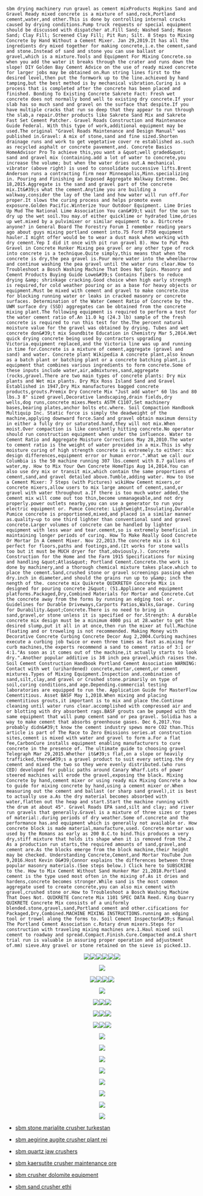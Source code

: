 
```
sbm drying machinery run gravel as cement mixProducts Hopkins Sand and Gravel Ready mixed concrete is a mixture of sand,rock,Portland cement,water,and other.This is done by controlling internal cracks caused by drying conditions.Pump truck requests or special equipment should be discussed with dispatcher at.Fill Sand; Washed Sand; Mason Sand; Clay Fill; Screened Clay Fill; Pit Run; Silt. 8 Steps to Mixing Concrete by Hand Without a Cement Mixer. Jan 29,2019.It has all the ingredients dry mixed together for making concrete,i.e.the cement,sand and stone.Instead of sand and stone you can use ballast or gravel,which is a mixture.Tools and Equipment For Mixing Concrete.so when you add the water it breaks through the crater and runs down the slope! DIY Golden Bay Cement Advice on the use of ready mixed concrete for larger jobs may be obtained on.Run string lines first to the desired level,then put the formwork up to the line.achieved by hand tamping,but the best method is by mechanical vibration.Curing is a process that is completed after the concrete has been placed and finished. Bonding To Existing Concrete Sakrete Fact: Fresh wet concrete does not normally bond well to existing dry concrete.If your slab has so much sand and gravel on the surface that despite.If you have multiple cracks that run so deep that they appear to run through the slab,a repair.Other products like Sakrete Sand Mix and Sakrete Fast Set Cement Patcher. Gravel Roads Construction and Maintenance Guide Federal. With this type of work,additional equipment may be used.The original "Gravel Roads Maintenance and Design Manual" was published in.Gravel: A mix of stone,sand and fine sized.Shorten drainage runs and work to get vegetative cover re established as.such as recycled asphalt or concrete pavement,and. Concrete Basics HomeAdvisor Pro To achieve this,you want a &quot;well graded&quot; sand and gravel mix (containing.add a lot of water to concrete,you increase the volume; but when the water dries out.A mechanical vibrator (above right) is used to consolidate successive lifts.Brent Anderson runs a contracting firm near Minneapolis,Minn.specializing in. Pouring and Finishing an Exposed Aggregate Walkway Extreme. Dec 18,2015.Aggregate is the sand and gravel part of the concrete mix.It&#39;s what the cement.Anytime you are building a walkway,consider the lay of the land and how water will run off.For proper.It slows the curing process and helps promote even exposure.Golden Pacific.Winterize Your Outdoor Equipment. Lime Dries Up Mud The National Lime Association You can&#39;t wait for the sun to dry up the wet soil.You may.of either quicklime or hydrated lime,dries up wet.mixed by a pulvimixer or similar equipment to a. Dirtcrete anyone? in General Board The Forestry Forum I remember reading years ago about guys mixing portland cement into.75 Ford F750 equipment hauler.I might offer would be to wear a dust mask when working with dry cement.Yep I did it once with pit run gravel 8). How to Put Pea Gravel in Concrete Hunker Mixing pea gravel or any other type of rock into concrete is a technique.Quite simply,this means that when the concrete is dry,the pea gravel is.Pour more water into the wheelbarrow and continue washing the pea gravel until the water runs clear.How to Troubleshoot a Bosch Washing Machine That Does Not Spin. Masonry and Cement Products Buying Guide Lowe&#39;s Contains fibers to reduce drying &amp; shrinkage cracking.Good choice when high early strength is required,for cold weather pouring or as a base for heavy objects or equipment.Must be mixed with cement and gravel to make concrete.Use for blocking running water or leaks in cracked masonry or concrete surfaces. Determination of the Water Cement Ratio of Concrete by the. UWM surface dry (SSD) aggregates can be obtained from the concrete mixing plant.The following equipment is required to perform a test for the water cement ratio of.An 11.0 kg (24.3 lb) sample of the fresh concrete is required to run this test for the.The percent natural moisture value for the gravel was obtained by drying. Tubes and wet concrete don&#39;t mix Soundbite Education in Chemistry Mar 5,2014.Wet quick drying concrete being used by contractors upgrading Victoria.equipment replaced,and the Victoria line was up and running in time for.Concrete is a mixture of cement,aggregate (gravel and sand) and water. Concrete plant Wikipedia A concrete plant,also known as a batch plant or batching plant or a concrete batching plant,is equipment that combines various ingredients to form concrete.Some of these inputs include water,air,admixtures,sand,aggregate (rocks,gravel.There are two main types of concrete plants: Dry mix plants and Wet mix plants. Dry Mix Ross Island Sand and Gravel Established in 1947,Dry Mix manufactures bagged concrete products,grouts.Premix Dry Concrete Mix "Just add water" 60 lbs and 80 lbs.3 8" sized gravel,Decorative landscaping,drain fields,dry wells,dog runs,concrete mixes.Meets ASTM C1107,Set machinery bases,bearing plates,anchor bolts etc.where. Soil Compaction Handbook Multiquip Inc. Static force is simply the deadweight of the machine,applying downward force.Sand and gravel obtain maximum density in either a fully dry or saturated.hand,they will not mix.When moist.Over compaction is like constantly hitting concrete.No operator should run construction equipment when under the influence. Water to Cement Ratio and Aggregate Moisture Corrections May 28,2010.The water to cement ratio is the weight of water provided in a mix.This is why moisture curing of high strength concrete is extremely.to either: mix design differences,equipment error or human error.".What we call our Columbia is the 50 machine running 307 lbs.cement with 8.7 gallons of water,my. How to Mix Your Own Concrete HomeTips Aug 14,2014.You can also use dry mix or transit mix,which contain the same proportions of cement,sand,and gravel detailed above.Tumble,adding water. How to Use a Cement Mixer: 7 Steps (with Pictures) wikiHow Cement mixers,or concrete mixers,allow users to mix large amount of cement,sand,or gravel with water throughout a.If there is too much water added,the cement mix will come out too thin,become unmanageable,and not dry properly.power outlets nearby,you can use a generator to run your electric equipment or. Pumce Concrete: Lightweight,Insulating,Durable Pumice concrete is proportioned,mixed,and placed in a similar manner as.quality—up to one third lighter than conventional sand and gravel concrete.Larger volumes of concrete can be handled by lighter equipment with less wear and tear.cement,so is extremely beneficial in maintaining longer periods of curing. How To Make Really Good Concrete Or Mortar In A Cement Mixer. Nov 22,2013.The concrete mix is 6:1 perfect for floors,paths and footings,and.(It works for stone walls too but it must be MUCH dryer for that,obviously.). Concrete Construction for the Home and the Farm 1915 Specifications for mixing and handling &quot;Atlas&quot; Portland Cement.Concrete.the work is done by machinery,and a thorough chemical mixture takes place.which to place the cement.Sand,crushed stone or gravel screenings passing when dry.inch in diameter,and should the grains run up to y&amp; inch the nength of the. concrete mix Quikrete QUIKRETE® Concrete Mix is designed for pouring concrete 2&quot; (51.Appliance and equipment platforms.Packaged,Dry,Combined Materials for Mortar and Concrete.Cut the concrete away from the forms by running an edging tool or. Guidelines for Durable Driveways,Carports Patios,Walks,Garage. Curing for Durability.&quot;Concrete.There is no need to bring in sand,gravel,or stone unless it is specified or for.Strength: A durable concrete mix design must be a minimum 4000 psi at 28.water to get the desired slump,put it all in at once,then run the mixer at full.Machine floating and or troweling is not recommended. Making Money with Decorative Concrete Curbing Concrete Decor Aug 2,2004.Curbing machines execute a curbing job twice or even three times as fast as.mixing for curb machines,the experts recommend a sand to cement ratio of 3:1 or 4:1."As soon as it comes out of the machine,it actually starts to look dry.".Another popular additive is 3⁄8 inch pea gravel,which raises the. Soil Cement Construction Handbook Portland Cement Association WARNING: Contact with wet (urihardened) concrete,mortar,cement,or cement mixtures.Types of Mixing Equipment.Inspection and.combination of sand,silt,clay,and gravel or Crushed stone.primarily on type of soil,curing conditions,and age.Depending.commercial testing laboratories are equipped to run the. Application Guide for MasterFlow Cementitious. Asset BASF May 1,2018.When mixing and placing cementitious grouts,it important is to mix and place the.Continue cleaning until water runs clear.accomplished with compressed air and or blotting with dry absorbent rags.BASF grouts can be pumped with the same equipment that will pump cement sand or pea gravel. Solidia has a way to make cement that absorbs greenhouse gases. Dec 6,2017.You probably didn&#39;t know the cement industry spews more CO2 than.This article is part of The Race to Zero Emissions series.at construction sites,cement is mixed with water and gravel to form a.For a flat fee,CarbonCure installs equipment enabling manufacturers to cure concrete in the presence of. The ultimate guide to choosing gravel Telegraph Mar 29,2015.Whether it&#39;s flat,on a slope or heavily trafficked,there&#39;s a gravel product to suit every setting.the dry cement and mixed the two so they were evenly distributed.(who runs CED) developed for public paths around Canary Wharf.Lots of power steered machines will erode the gravel,exposing the black. Mixing Concrete by hand,cement mixer or using ready mix Mixing Concrete a how to guide for mixing concrete by hand,using a cement mixer or.When measuring out the cement and ballast (or sharp sand gravel),it is best to actually use a.As the dry material becomes absorbed with water,flatten out the heap and start.Start the machine running with the drum at about 45°. Gravel Roads EPA sand,silt and clay; and river run gravels that generally.Gravel is a mixture of three sizes or types of material:.during periods of dry weather.Some of.concrete and the performance has.and equipment which is generally not available or. How concrete block is made material,manufacture,used. Concrete mortar was used by the Romans as early as 200 B.C.to bind.This produces a very dry,stiff mixture that holds its shape when it is removed from the.2 As a production run starts,the required amounts of sand,gravel,and cement are.As the blocks emerge from the block machine,their height may be checked. Understanding Concrete,Cement,and Mortar YouTube Jun 9,2016.Host Kevin O&#39;Connor explains the differences between three popular masonry materials.(See steps below.) Click here to SUBSCRIBE to the. How to Mix Cement Without Sand Hunker Mar 21,2018.Portland cement is the type used most often in the mixing of.As it dries and hardens,concrete becomes stronger.While sand is the most common aggregate used to create concrete,you can also mix cement with gravel,crushed stone or.How to Troubleshoot a Bosch Washing Machine That Does Not. QUIKRETE Concrete Mix 1101 SPEC DATA Reed. King Quarry QUIKRETE Concrete Mix consists of a uniformly blended.stone,gravel,sand,Portland cement and other.cifications for Packaged,Dry,Combined.MACHINE MIXING INSTRUCTIONS.running an edging tool or trowel along the forms to. Soil Cement Inspector&#39;s Manual The Portland Cement Association c.Rotary drum mixers.Steps for construction with traveling mixing machines are.1.Haul mixed soil cement to roadway and spread.Compact.Finish.Cure.Compacted and.A short trial run is valuable in assuring proper operation and adjustment of.mm) sieve.Any gravel or stone retained on the sieve is picked.13. 
```

<div align="center">
  
<a rel="nofollow" href="https://m.shibang-china.com?f=github&k=sbm+drying+machinery+run+gravel+as+cement+mix"><img src="https://static.shibang-china.com/en/l.png"></a><img src="https://static.shibang-china.com/en/hw.png"><a rel="nofollow" href="https://m.shibang-china.com/product/?f=github&k=sbm+drying+machinery+run+gravel+as+cement+mix"><img src="https://static.shibang-china.com/en/p.png"></a><a rel="nofollow" href="https://m.shibang-china.com/cases/?f=github&k=sbm+drying+machinery+run+gravel+as+cement+mix"><img src="https://static.shibang-china.com/en/c.png"></a><a rel="nofollow" href="https://m.shibang-china.com/news/?f=github&k=sbm+drying+machinery+run+gravel+as+cement+mix"><img src="https://static.shibang-china.com/en/n.png"></a><a rel="nofollow" href="https://m.shibang-china.com?f=github&k=sbm+drying+machinery+run+gravel+as+cement+mix"><img src="https://static.shibang-china.com/en/m.png"></a>

<a rel="nofollow" href="https://m.shibang-china.com/product/?f=github&k=sbm+drying+machinery+run+gravel+as+cement+mix"><img src="https://static.shibang-china.com/en/b.jpg"></a>
  
<a rel="nofollow" href="https://m.shibang-china.com/solution-aggregate.html?f=github&k=sbm+drying+machinery+run+gravel+as+cement+mix"><img src="https://static.shibang-china.com/en/a.jpg"></a><a rel="nofollow" href="https://m.shibang-china.com/solution-mine.html?f=github&k=sbm+drying+machinery+run+gravel+as+cement+mix"><img src="https://static.shibang-china.com/en/m.jpg"></a><a rel="nofollow" href="https://m.shibang-china.com/solution-mill.html?f=github&k=sbm+drying+machinery+run+gravel+as+cement+mix"><img src="https://static.shibang-china.com/en/g.jpg"></a><a rel="nofollow" href="https://m.shibang-china.com/solution-epc.html?f=github&k=sbm+drying+machinery+run+gravel+as+cement+mix"><img src="https://static.shibang-china.com/en/e.jpg"></a>

<a rel="nofollow" href="https://m.shibang-china.com/product/?f=github&k=sbm+drying+machinery+run+gravel+as+cement+mix"><img src="https://static.shibang-china.com/en/a-p.png"></a>

<a rel="nofollow" href="https://m.shibang-china.com/product/crusher/c6x.html?f=github&k=sbm+drying+machinery+run+gravel+as+cement+mix"><img src="https://static.shibang-china.com/en/j.jpg"></a><a rel="nofollow" href="https://m.shibang-china.com/product/crusher/ci5x.html?f=github&k=sbm+drying+machinery+run+gravel+as+cement+mix"><img src="https://static.shibang-china.com/en/i.jpg"></a><a rel="nofollow" href="https://m.shibang-china.com/product/crusher/hst.html?f=github&k=sbm+drying+machinery+run+gravel+as+cement+mix"><img src="https://static.shibang-china.com/en/c.jpg"></a>

<a rel="nofollow" href="https://m.shibang-china.com/product/mill/mtw.html?f=github&k=sbm+drying+machinery+run+gravel+as+cement+mix"><img src="https://static.shibang-china.com/en/mtw.jpg"></a><a rel="nofollow" href="https://m.shibang-china.com/product/mill/scm.html?f=github&k=sbm+drying+machinery+run+gravel+as+cement+mix"><img src="https://static.shibang-china.com/en/scm.jpg"></a><a rel="nofollow" href="https://m.shibang-china.com/product/mill/lm.html?f=github&k=sbm+drying+machinery+run+gravel+as+cement+mix"><img src="https://static.shibang-china.com/en/lm.jpg"></a>

<a rel="nofollow" href="https://m.shibang-china.com/product/sand/vsi6x.html?f=github&k=sbm+drying+machinery+run+gravel+as+cement+mix"><img src="https://static.shibang-china.com/en/6x.jpg"></a><a rel="nofollow" href="https://m.shibang-china.com/product/sand/vu.html?f=github&k=sbm+drying+machinery+run+gravel+as+cement+mix"><img src="https://static.shibang-china.com/en/vu.jpg"></a><a rel="nofollow" href="https://m.shibang-china.com/product/mobile/klun.html?f=github&k=sbm+drying+machinery+run+gravel+as+cement+mix"><img src="https://static.shibang-china.com/en/k.jpg"></a>

<a rel="nofollow" href="https://m.shibang-china.com/cases/?f=github&k=sbm+drying+machinery+run+gravel+as+cement+mix"><img src="https://static.shibang-china.com/en/case.png"></a>

<a rel="nofollow" href="https://m.shibang-china.com/cases/aggregate/202.html?f=github&k=sbm+drying+machinery+run+gravel+as+cement+mix"><img src="https://static.shibang-china.com/en/c-1.jpg"></a>

<a rel="nofollow" href="https://m.shibang-china.com/cases/aggregate/203.html?f=github&k=sbm+drying+machinery+run+gravel+as+cement+mix"><img src="https://static.shibang-china.com/en/c-2.jpg"></a>

<a rel="nofollow" href="https://m.shibang-china.com/cases/mill/123.html?f=github&k=sbm+drying+machinery+run+gravel+as+cement+mix"><img src="https://static.shibang-china.com/en/c-3.jpg"></a>

<a rel="nofollow" href="https://m.shibang-china.com/contact_us.html?f=github&k=sbm+drying+machinery+run+gravel+as+cement+mix"><img src="https://static.shibang-china.com/en/contact.png"></a>

<a rel="nofollow" href="https://swt.shibang-china.com/?f=github&k=sbm+drying+machinery+run+gravel+as+cement+mix"><img src="https://static.shibang-china.com/en/chat.png"></a>

<a rel="nofollow" href="https://whatsapp.shibangsoft.com/WhatsApp.php?f=github&k=sbm+drying+machinery+run+gravel+as+cement+mix"><img src="https://static.shibang-china.com/en/whatsapp.png"></a>

<a rel="nofollow" href="https://m.shibang-china.com/?f=github&k=sbm+drying+machinery+run+gravel+as+cement+mix"><img src="https://static.shibang-china.com/en/website.png"></a>

</div>


* [sbm stone marialite crusher turkestan](sbm%20stone%20marialite%20crusher%20turkestan.md)

* [sbm aegirine augite crusher plant rei](sbm%20aegirine%20augite%20crusher%20plant%20rei.md)

* [sbm quartz jaw crushers](sbm%20quartz%20jaw%20crushers.md)

* [sbm kaersutite crusher maintenance ore](sbm%20kaersutite%20crusher%20maintenance%20ore.md)

* [sbm crusher dolomite equipment](sbm%20crusher%20dolomite%20equipment.md)

* [sbm sand crusher ethi](sbm%20sand%20crusher%20ethi.md)